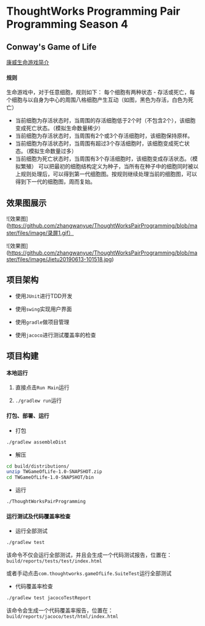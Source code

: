 # ThoughtWorks Programming Pair Programming Season 4

## Conway's Game of Life

[康威生命游戏简介](https://zh.wikipedia.org/wiki/%E5%BA%B7%E5%A8%81%E7%94%9F%E5%91%BD%E6%B8%B8%E6%88%8F)

#### 规则
生命游戏中，对于任意细胞，规则如下：
每个细胞有两种状态 - 存活或死亡，每个细胞与以自身为中心的周围八格细胞产生互动（如图，黑色为存活，白色为死亡）
* 当前细胞为存活状态时，当周围的存活细胞低于2个时（不包含2个），该细胞变成死亡状态。（模拟生命数量稀少）
* 当前细胞为存活状态时，当周围有2个或3个存活细胞时，该细胞保持原样。
* 当前细胞为存活状态时，当周围有超过3个存活细胞时，该细胞变成死亡状态。（模拟生命数量过多）
* 当前细胞为死亡状态时，当周围有3个存活细胞时，该细胞变成存活状态。（模拟繁殖）
可以把最初的细胞结构定义为种子，当所有在种子中的细胞同时被以上规则处理后，可以得到第一代细胞图。按规则继续处理当前的细胞图，可以得到下一代的细胞图，周而复始。

## 效果图展示

![效果图]
(https://github.com/zhangwanyue/ThoughtWorksPairProgramming/blob/master/files/image/录屏1.gif）

![效果图]
(https://github.com/zhangwanyue/ThoughtWorksPairProgramming/blob/master/files/image/Jietu20190613-101518.jpg)

## 项目架构

* 使用`JUnit`进行TDD开发

* 使用`swing`实现用户界面

* 使用`gradle`做项目管理

* 使用`jacoco`进行测试覆盖率的检查


## 项目构建

#### 本地运行

1. 直接点击`Run Main`运行

2. `./gradlew run`运行

#### 打包、部署、运行

* 打包
```bash
./gradlew assembleDist
```
* 解压
```bash
cd build/distributions/
unzip TWGameOfLife-1.0-SNAPSHOT.zip
cd TWGameOfLife-1.0-SNAPSHOT/bin
```
* 运行
```bash
./ThoughtWorksPairProgramming
```

#### 运行测试及代码覆盖率检查

* 运行全部测试

```bash
./gradlew test
```
该命令不仅会运行全部测试，并且会生成一个代码测试报告，位置在：`build/reports/tests/test/index.html`

或者手动点击`com.thoughtworks.gameOfLife.SuiteTest`运行全部测试

* 代码覆盖率检查
```bash
./gradlew test jacocoTestReport
```
该命令会生成一个代码覆盖率报告，位置在：`build/reports/jacoco/test/html/index.html`


